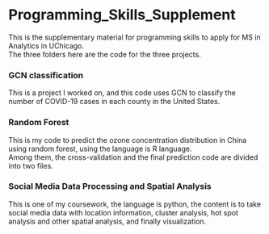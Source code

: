 # Programming_Skills_Supplement
This is the supplementary material for programming skills to apply for MS in Analytics in UChicago.  
The three folders here are the code for the three projects.  
  
### GCN classification  
This is a project I worked on, and this code uses GCN to classify the number of COVID-19 cases in each county in the United States.  
  
### Random Forest  
This is my code to predict the ozone concentration distribution in China using random forest, using the language is R language.  
Among them, the cross-validation and the final prediction code are divided into two files.  
  
### Social Media Data Processing and Spatial Analysis  
This is one of my coursework, the language is python, the content is to take social media data with location information, cluster analysis, hot spot analysis and other spatial analysis, and finally visualization.  
